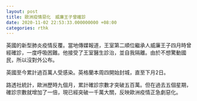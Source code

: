 ```yaml
---
layout: post
title: 歐洲疫情惡化　威廉王子曾確診
date: 2020-11-02 22:53:33.000000000 +08:00
categories: rthk
---
```


英國的新型肺炎疫情反覆。當地傳媒報道，王室第二順位繼承人威廉王子四月時曾經確診，一度呼吸困難。他接受了王室醫生診治，並自我隔離。由於不想驚動國民，所以沒對外公布。

英國至今累計過百萬人受感染。英格蘭本周四開始封城，直至下月2日。

路透社統計，歐洲歷時九個月，累計確診宗數才突破五百萬。但在過去五個星期，確診宗數就增加了一倍，現已經突破一千萬大關，反映歐洲疫情正急劇惡化。
